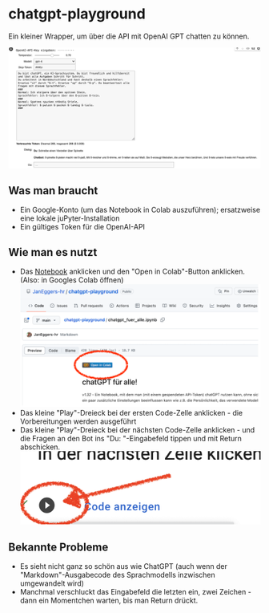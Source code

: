 # chatgpt-playground
Ein kleiner Wrapper, um über die API mit OpenAI GPT chatten zu können. 

![chatgpt-Demo](./chatgpt-demo2.png)

## Was man braucht
- Ein Google-Konto (um das Notebook in Colab auszuführen); ersatzweise eine lokale juPyter-Installation
- Ein gültiges Token für die OpenAI-API

## Wie man es nutzt
- Das [Notebook](./chatgpt_fuer_alle.ipynb) anklicken und den "Open in Colab"-Button anklicken. (Also: in Googles Colab öffnen)
![Colab-Laden-Button markiert](./google-colab-laden.png)
- Das kleine "Play"-Dreieck bei der ersten Code-Zelle anklicken - die Vorbereitungen werden ausgeführt
- Das kleine "Play"-Dreieck bei der nächsten Code-Zelle anklicken - und die Fragen an den Bot ins "Du: "-Eingabefeld tippen und mit Return abschicken.
![Colab-Code starten](./colab-starten.png)

## Bekannte Probleme
- Es sieht nicht ganz so schön aus wie ChatGPT (auch wenn der "Markdown"-Ausgabecode des Sprachmodells inzwischen umgewandelt wird)
- Manchmal verschluckt das Eingabefeld die letzten ein, zwei Zeichen - dann ein Momentchen warten, bis man Return drückt. 
